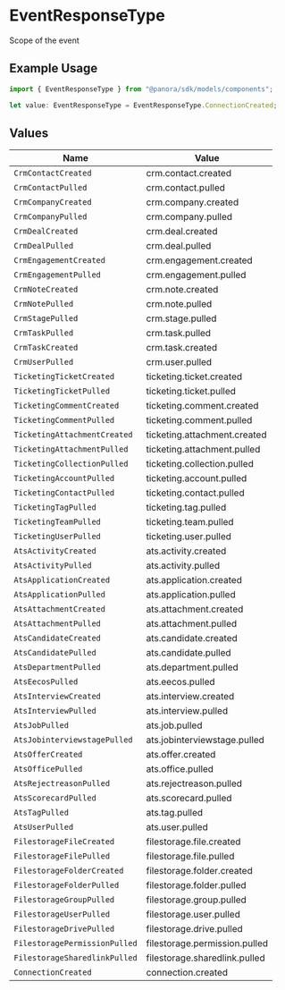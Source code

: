 # EventResponseType

Scope of the event

## Example Usage

```typescript
import { EventResponseType } from "@panora/sdk/models/components";

let value: EventResponseType = EventResponseType.ConnectionCreated;
```

## Values

| Name                          | Value                         |
| ----------------------------- | ----------------------------- |
| `CrmContactCreated`           | crm.contact.created           |
| `CrmContactPulled`            | crm.contact.pulled            |
| `CrmCompanyCreated`           | crm.company.created           |
| `CrmCompanyPulled`            | crm.company.pulled            |
| `CrmDealCreated`              | crm.deal.created              |
| `CrmDealPulled`               | crm.deal.pulled               |
| `CrmEngagementCreated`        | crm.engagement.created        |
| `CrmEngagementPulled`         | crm.engagement.pulled         |
| `CrmNoteCreated`              | crm.note.created              |
| `CrmNotePulled`               | crm.note.pulled               |
| `CrmStagePulled`              | crm.stage.pulled              |
| `CrmTaskPulled`               | crm.task.pulled               |
| `CrmTaskCreated`              | crm.task.created              |
| `CrmUserPulled`               | crm.user.pulled               |
| `TicketingTicketCreated`      | ticketing.ticket.created      |
| `TicketingTicketPulled`       | ticketing.ticket.pulled       |
| `TicketingCommentCreated`     | ticketing.comment.created     |
| `TicketingCommentPulled`      | ticketing.comment.pulled      |
| `TicketingAttachmentCreated`  | ticketing.attachment.created  |
| `TicketingAttachmentPulled`   | ticketing.attachment.pulled   |
| `TicketingCollectionPulled`   | ticketing.collection.pulled   |
| `TicketingAccountPulled`      | ticketing.account.pulled      |
| `TicketingContactPulled`      | ticketing.contact.pulled      |
| `TicketingTagPulled`          | ticketing.tag.pulled          |
| `TicketingTeamPulled`         | ticketing.team.pulled         |
| `TicketingUserPulled`         | ticketing.user.pulled         |
| `AtsActivityCreated`          | ats.activity.created          |
| `AtsActivityPulled`           | ats.activity.pulled           |
| `AtsApplicationCreated`       | ats.application.created       |
| `AtsApplicationPulled`        | ats.application.pulled        |
| `AtsAttachmentCreated`        | ats.attachment.created        |
| `AtsAttachmentPulled`         | ats.attachment.pulled         |
| `AtsCandidateCreated`         | ats.candidate.created         |
| `AtsCandidatePulled`          | ats.candidate.pulled          |
| `AtsDepartmentPulled`         | ats.department.pulled         |
| `AtsEecosPulled`              | ats.eecos.pulled              |
| `AtsInterviewCreated`         | ats.interview.created         |
| `AtsInterviewPulled`          | ats.interview.pulled          |
| `AtsJobPulled`                | ats.job.pulled                |
| `AtsJobinterviewstagePulled`  | ats.jobinterviewstage.pulled  |
| `AtsOfferCreated`             | ats.offer.created             |
| `AtsOfficePulled`             | ats.office.pulled             |
| `AtsRejectreasonPulled`       | ats.rejectreason.pulled       |
| `AtsScorecardPulled`          | ats.scorecard.pulled          |
| `AtsTagPulled`                | ats.tag.pulled                |
| `AtsUserPulled`               | ats.user.pulled               |
| `FilestorageFileCreated`      | filestorage.file.created      |
| `FilestorageFilePulled`       | filestorage.file.pulled       |
| `FilestorageFolderCreated`    | filestorage.folder.created    |
| `FilestorageFolderPulled`     | filestorage.folder.pulled     |
| `FilestorageGroupPulled`      | filestorage.group.pulled      |
| `FilestorageUserPulled`       | filestorage.user.pulled       |
| `FilestorageDrivePulled`      | filestorage.drive.pulled      |
| `FilestoragePermissionPulled` | filestorage.permission.pulled |
| `FilestorageSharedlinkPulled` | filestorage.sharedlink.pulled |
| `ConnectionCreated`           | connection.created            |